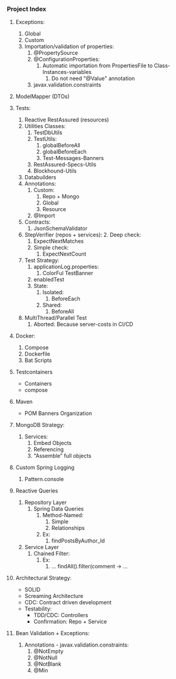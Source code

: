 ### Project Index 

1. Exceptions:
   1. Global
   2. Custom
   3. Importation/validation of properties:
      1. @PropertySource
      2. @ConfigurationProperties:
         1. Automatic importation from PropertiesFile to Class-Instances-variables
            1. Do not need "@Value" annotation
      3. javax.validation.constraints
   

2. ModelMapper (DTOs)
   

3. Tests:
   1. Reactive RestAssured (resources)
   2. Utilities Classes:
      1. TestDbUtils
      2. TestUtils:
         1. globalBeforeAll
         2. globalBeforeEach
         3. Test-Messages-Banners
      3. RestAssured-Specs-Utils
      4. Blockhound-Utils
   3. Databuilders
   4. Annotations:
      1. Custom:
         1. Repo + Mongo
         2. Global
         3. Resource
      2. @Import
   5. Contracts:
      1. JsonSchemaValidator
   6. StepVerifier (repos + services):
      2. Deep check:
         1. ExpectNextMatches
      3. Simple check:
         1. ExpectNextCount
   7. Test Strategy:
      1. applicationLog.properties:
         1. ColorFul TestBanner
      2. enabledTest
      3. State:
         1. Isolated:
            1. BeforeEach
         2. Shared:
            1. BeforeAll
   8. MultiThread/Parallel Test
      1. Aborted: Because server-costs in CI/CD   

4. Docker:
   1. Compose
   2. Dockerfile
   3. Bat Scripts
   

5. Testcontainers
   * Containers
   * compose
   

6. Maven
   * POM Banners Organization


7. MongoDB Strategy:
   1. Services:
      1. Embed Objects 
      2. Referencing
      3. "Assemble" full objects


8. Custom Spring Logging
   1. Pattern.console


8. Reactive Queries
   1. Repository Layer
      1. Spring Data Queries
         1. Method-Named:
            1. Simple
            2. Relationships
         2. Ex:
            1. findPostsByAuthor_Id
   2. Service Layer
      1. Chained Filter:
         1. Ex:
            1. ... findAll().filter(comment -> ...
      

9. Architectural Strategy:
   * SOLID
   * Screaming Architecture
   * CDC: Contract driven development
   * Testability:
      * TDD/CDC: Controllers
      * Confirmation: Repo + Service


10. Bean Validation + Exceptions:
    1. Annotations - javax.validation.constraints:
       1. @NotEmpty
       2. @NotNull
       3. @NotBlank
       4. @Min